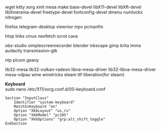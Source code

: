 
wget kitty xorg xinit mesa make base-devel libX11-devel libXft-devel libXinerama-devel freetype-devel fontconfig-devel dmenu numlockx nitrogen

firefox telegram-desktop viewnior mpv pcmanfm

htop links cmus neofetch scrot cava



obs-studio simplescreenrecorder blender inkscape gimp krita lmms audacity transmission-gtk

ntp picom geany

lib32-mesa lib32-vulkan-radeon libva-mesa-driver lib32-libva-mesa-driver mesa-vdpau wine winetricks steam ttf-liberation(for steam)

**Keyboard**  
sudo nano /etc/X11/xorg.conf.d/00-keyboard.conf  
```
Section "InputClass"  
    Identifier "system-keyboard"  
    MatchIsKeyboard "on"  
    Option "XkbLayout" "us,ru"  
    Option "XkbModel" "pc105"  
    Option "XkbOptions" "grp:alt_shift_toggle"  
EndSection  
```